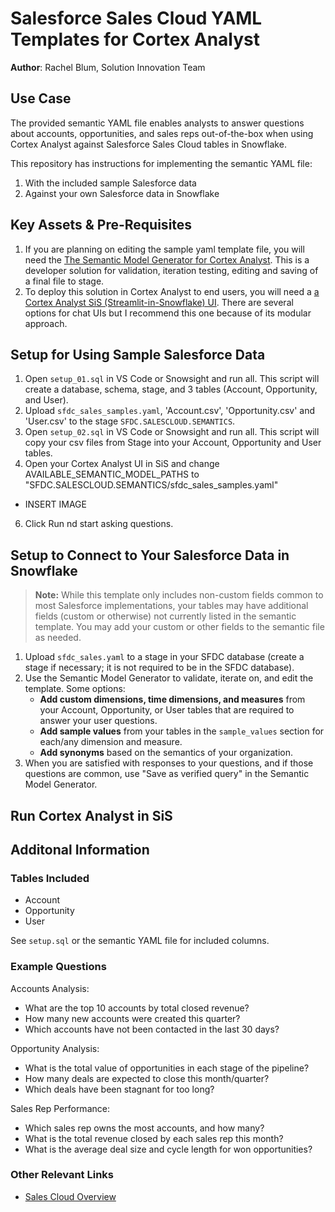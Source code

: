 # Salesforce Sales Cloud YAML Templates for Cortex Analyst
**Author**: Rachel Blum, Solution Innovation Team
## Use Case
The provided semantic YAML file enables analysts to answer questions about accounts, opportunities, and sales reps out-of-the-box when using Cortex Analyst against Salesforce Sales Cloud tables in Snowflake.

This repository has instructions for implementing the semantic YAML file:
1. With the included sample Salesforce data
2. Against your own Salesforce data in Snowflake

## Key Assets & Pre-Requisites
1. If you are planning on editing the sample yaml template file, you will need the [The Semantic Model Generator for Cortex Analyst](https://github.com/Snowflake-Labs/semantic-model-generator). This is a developer solution for validation, iteration testing, editing and saving of a final file to stage. 
2. To deploy this solution in Cortex Analyst to end users, you will need a [a Cortex Analyst SiS (Streamlit-in-Snowflake) UI](https://medium.com/snowflake/deploying-cortex-analyst-a-modular-codebase-for-streamlit-in-snowflake-e9bc856e069c).  There are several options for chat UIs but I recommend this one because of its modular approach. 

## Setup for Using Sample Salesforce Data
1. Open `setup_01.sql` in VS Code or Snowsight and run all.  This script will create a database, schema, stage, and 3 tables (Account, Opportunity, and User).
2. Upload `sfdc_sales_samples.yaml`, 'Account.csv', 'Opportunity.csv' and 'User.csv' to the stage `SFDC.SALESCLOUD.SEMANTICS`.
3. Open `setup_02.sql` in VS Code or Snowsight and run all. This script will copy your csv files from Stage into your Account, Opportunity and User tables.
4. Open your Cortex Analyst UI in SiS and change AVAILABLE_SEMANTIC_MODEL_PATHS to "SFDC.SALESCLOUD.SEMANTICS/sfdc_sales_samples.yaml" 
  - INSERT IMAGE
6. Click Run nd start asking questions.

## Setup to Connect to Your Salesforce Data in Snowflake
> **Note:** While this template only includes non-custom fields common to most Salesforce implementations, your tables may have additional fields (custom or otherwise) not currently listed in the semantic template. You may add your custom or other fields to the semantic file as needed.

1. Upload `sfdc_sales.yaml` to a stage in your SFDC database (create a stage if necessary; it is not required to be in the SFDC database).
2. Use the Semantic Model Generator to validate, iterate on, and edit the template. Some options:
    - **Add custom dimensions, time dimensions, and measures** from your Account, Opportunity, or User tables that are required to answer your user questions.
    - **Add sample values** from your tables in the `sample_values` section for each/any dimension and measure.
    - **Add synonyms** based on the semantics of your organization.
3. When you are satisfied with responses to your questions, and if those questions are common, use "Save as verified query" in the Semantic Model Generator.

## Run Cortex Analyst in SiS

## Additonal Information

### Tables Included
- Account
- Opportunity
- User

See `setup.sql` or the semantic YAML file for included columns.

### Example Questions
Accounts Analysis:
- What are the top 10 accounts by total closed revenue?
- How many new accounts were created this quarter?
- Which accounts have not been contacted in the last 30 days?

Opportunity Analysis:
- What is the total value of opportunities in each stage of the pipeline?
- How many deals are expected to close this month/quarter?
- Which deals have been stagnant for too long?

Sales Rep Performance:
- Which sales rep owns the most accounts, and how many?
- What is the total revenue closed by each sales rep this month?
- What is the average deal size and cycle length for won opportunities?

### Other Relevant Links
- [Sales Cloud Overview](https://architect.salesforce.com/diagrams/data-models/sales-cloud/sales-cloud-overview#More_Sales_Cloud_Data_Models)

